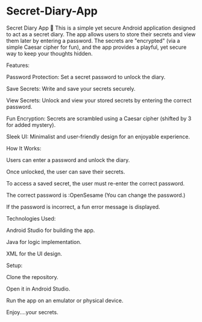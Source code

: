 # Secret-Diary-App
Secret Diary App 📔 This is a simple yet secure Android application designed to act as a secret diary. The app allows users to store their secrets and view them later by entering a password. The secrets are "encrypted" (via a simple Caesar cipher for fun), and the app provides a playful, yet secure way to keep your thoughts hidden.

Features:

Password Protection: Set a secret password to unlock the diary.

Save Secrets: Write and save your secrets securely.

View Secrets: Unlock and view your stored secrets by entering the correct password.

Fun Encryption: Secrets are scrambled using a Caesar cipher (shifted by 3 for added mystery).

Sleek UI: Minimalist and user-friendly design for an enjoyable experience.

How It Works:

Users can enter a password and unlock the diary.

Once unlocked, the user can save their secrets.

To access a saved secret, the user must re-enter the correct password.

The correct password is :OpenSesame (You can change the password.)

If the password is incorrect, a fun error message is displayed.

Technologies Used:

Android Studio for building the app.

Java for logic implementation.

XML for the UI design.

Setup:

Clone the repository.

Open it in Android Studio.

Run the app on an emulator or physical device.

Enjoy....your secrets.
